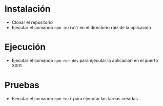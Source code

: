 # Instalación

* Clonar el repositorio
* Ejecutar el comando `npm install` en el directorio raíz de la aplicación

# Ejecución
* Ejecutar el comando `npm run dev` para ejecutar la aplicación en el puerto 3001

# Pruebas
* Ejecutar el comando `npm test` para ejecutar las tareas creadas

